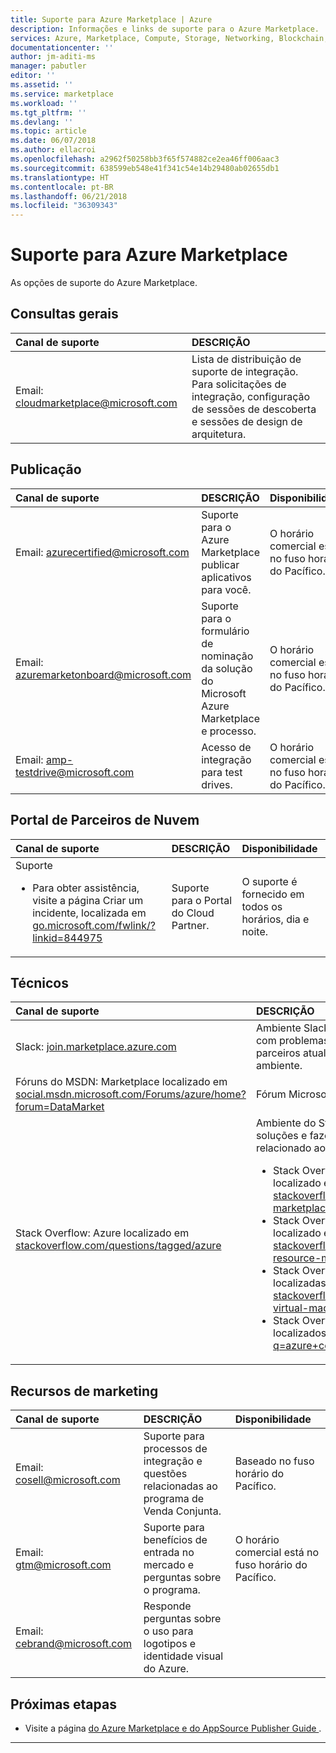 ```yaml
---
title: Suporte para Azure Marketplace | Azure
description: Informações e links de suporte para o Azure Marketplace.
services: Azure, Marketplace, Compute, Storage, Networking, Blockchain, Security
documentationcenter: ''
author: jm-aditi-ms
manager: pabutler
editor: ''
ms.assetid: ''
ms.service: marketplace
ms.workload: ''
ms.tgt_pltfrm: ''
ms.devlang: ''
ms.topic: article
ms.date: 06/07/2018
ms.author: ellacroi
ms.openlocfilehash: a2962f50258bb3f65f574882ce2ea46ff006aac3
ms.sourcegitcommit: 638599eb548e41f341c54e14b29480ab02655db1
ms.translationtype: HT
ms.contentlocale: pt-BR
ms.lasthandoff: 06/21/2018
ms.locfileid: "36309343"
---
```

# <a name="support-for-azure-marketplace"></a>Suporte para Azure Marketplace  
As opções de suporte do Azure Marketplace.  

## <a name="general-inquiries"></a>Consultas gerais  

| Canal de suporte | DESCRIÇÃO |  
|:--- |:--- |  
| Email: [cloudmarketplace@microsoft.com](mailto:cloudmarketplace@microsoft.com) | Lista de distribuição de suporte de integração.<br />Para solicitações de integração, configuração de sessões de descoberta e sessões de design de arquitetura. |  

## <a name="publishing"></a>Publicação  

| Canal de suporte | DESCRIÇÃO | Disponibilidade |  
|:--- |:--- |:--- |  
| Email: [azurecertified@microsoft.com](mailto:azurecertified@microsoft.com) | Suporte para o Azure Marketplace publicar aplicativos para você. | O horário comercial está no fuso horário do Pacífico. |  
| Email: [azuremarketonboard@microsoft.com](mailto:azuremarketonboard@microsoft.com) | Suporte para o formulário de nominação da solução do Microsoft Azure Marketplace e processo. | O horário comercial está no fuso horário do Pacífico. |  
| Email: [amp-testdrive@microsoft.com](mailto:amp-testdrive@microsoft.com) | Acesso de integração para test drives. | O horário comercial está no fuso horário do Pacífico. |  

## <a name="cloud-partner-portal"></a>Portal de Parceiros de Nuvem  

| Canal de suporte | DESCRIÇÃO | Disponibilidade |  
|:--- |:--- |:--- |  
| Suporte<ul> <li>Para obter assistência, visite a página Criar um incidente, localizada em [go.microsoft.com/fwlink/?linkid=844975](https://go.microsoft.com/fwlink/?linkid=844975)</li> </ul> | Suporte para o Portal do Cloud Partner. | O suporte é fornecido em todos os horários, dia e noite. |  

## <a name="technical"></a>Técnicos  

| Canal de suporte | DESCRIÇÃO |  
|:--- |:--- |  
| Slack: [join.marketplace.azure.com](https://join.marketplace.azure.com) | Ambiente Slack para dar suporte aos Parceiros com problemas técnicos. Há cerca de 350 parceiros atualmente trabalhando nesse ambiente. |  
| Fóruns do MSDN: Marketplace localizado em [social.msdn.microsoft.com/Forums/azure/home?forum=DataMarket](https://social.msdn.microsoft.com/Forums/azure/home?forum=DataMarket) | Fórum Microsoft Developer Network. |  
| Stack Overflow: Azure localizado em [stackoverflow.com/questions/tagged/azure](https://stackoverflow.com/questions/tagged/azure) | Ambiente do Stack Overflow para obter soluções e fazer perguntas sobre tudo relacionado ao Azure Marketplace.<ul> <li>Stack Overflow: Azure Marketplace localizado em [stackoverflow.com/questions/tagged/azure-marketplace](https://stackoverflow.com/questions/tagged/azure-marketplace)</li> <li>Stack Overflow: Azure Resource Manager localizado em [stackoverflow.com/questions/tagged/azure-resource-manager](https://stackoverflow.com/questions/tagged/azure-resource-manager)</li> <li>Stack Overflow: Máquinas Virtuais no Azure localizadas em [stackoverflow.com/questions/tagged/azure-virtual-machine](https://stackoverflow.com/questions/tagged/azure-virtual-machine)</li> <li>Stack Overflow: Contêineres no Azure localizados em [stackoverflow.com/search?q=azure+container](https://stackoverflow.com/search?q=azure+container)</li> </ul> |

## <a name="marketing-resources"></a>Recursos de marketing  

| Canal de suporte | DESCRIÇÃO | Disponibilidade |  
|:--- |:--- |:--- |  
| Email: [cosell@microsoft.com](mailto:cosell@microsoft.com) | Suporte para processos de integração e questões relacionadas ao programa de Venda Conjunta. | Baseado no fuso horário do Pacífico. |  
| Email: [gtm@microsoft.com](mailto:gtm@microsoft.com) | Suporte para benefícios de entrada no mercado e perguntas sobre o programa. | O horário comercial está no fuso horário do Pacífico. |  
| Email: [cebrand@microsoft.com](mailto:cebrand@microsoft.com) | Responde perguntas sobre o uso para logotipos e identidade visual do Azure. |  |  

## <a name="next-steps"></a>Próximas etapas
*   Visite a página [ do Azure Marketplace e do AppSource Publisher Guide ](./marketplace-publishers-guide.md).  
 
---  
